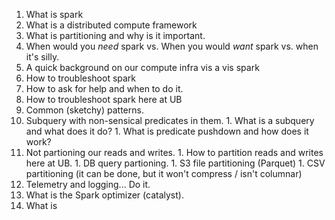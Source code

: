 1. What is spark
  1. What is a distributed compute framework
1. What is partitioning and why is it important.
1. When would you *need* spark vs. When you would *want* spark vs. when it's silly.
1. A quick background on our compute infra vis a vis spark
1. How to troubleshoot spark
1. How to ask for help and when to do it.
  1. How to troubleshoot spark here at UB
1. Common (sketchy) patterns.
  1. Subquery with non-sensical predicates in them.
    1. What is a subquery and what does it do?
    1. What is predicate pushdown and how does it work?
  1. Not partioning our reads and writes.
    1. How to partition reads and writes here at UB.
    1. DB query partioning.
    1. S3 file partitioning (Parquet)
    1. CSV partitioning (it can be done, but it won't compress / isn't columnar)
1. Telemetry and logging... Do it.
1. What is the Spark optimizer (catalyst).
1. What is 
